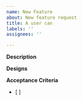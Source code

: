 ```yaml
---
name: New Feature
about: New feature request
title: A user can
labels: ''
assignees: ''

---
```


**Description**

**Designs**

**Acceptance Criteria**
 - [ ]
